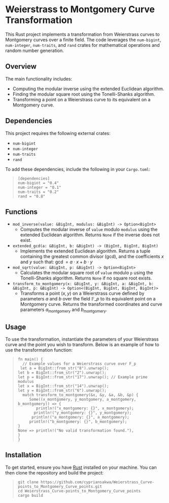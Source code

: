 # Weierstrass to Montgomery Curve Transformation

This Rust project implements a transformation from Weierstrass curves to Montgomery curves over a finite field. The code leverages the `num-bigint`, `num-integer`, `num-traits`, and `rand` crates for mathematical operations and random number generation.

## Overview

The main functionality includes:
- Computing the modular inverse using the extended Euclidean algorithm.
- Finding the modular square root using the Tonelli-Shanks algorithm.
- Transforming a point on a Weierstrass curve to its equivalent on a Montgomery curve.

## Dependencies

This project requires the following external crates:
- `num-bigint`
- `num-integer`
- `num-traits`
- `rand`

To add these dependencies, include the following in your `Cargo.toml`:

 >```
 >[dependencies]
 >num-bigint = "0.4"
 >num-integer = "0.1"
 >num-traits = "0.2"
 >rand = "0.8"
## Functions
- `mod_inverse(value: &BigInt, modulus: &BigInt) -> Option<BigInt>`
  - Computes the modular inverse of `value` modulo `modulus` using the extended Euclidean algorithm. Returns `None` if the inverse does not exist.
- `extended_gcd(a: &BigInt, b: &BigInt) -> (BigInt, BigInt, BigInt)`
  - Implements the extended Euclidean algorithm. Returns a tuple containing the greatest common divisor (gcd), and the coefficients $x$ and $y$ such that:
    $\gcd=a\cdot x+b\cdot y$
- `mod_sqrt(value: &BigInt, p: &BigInt) -> Option<BigInt>`
  - Calculates the modular square root of `value` modulo `p` using the Tonelli-Shanks algorithm. Returns `None` if no square root exists.
- `transform_to_montgomery(x: &BigInt, y: &BigInt, a: &BigInt, b: &BigInt, p: &BigInt) -> Option<(BigInt, BigInt, BigInt, BigInt)>`
  - Transforms a point $(x,y)$ on a Weierstrass curve defined by parameters $a$ and $b$ over the field $\mathbb{F}\_p$ to its equivalent point on a Montgomery curve. Returns the transformed coordinates and curve parameters 
$a_{\text{montgomery}}$ and $b_{\text{montgomery}}$.
## Usage
To use the transformation, instantiate the parameters of your Weierstrass curve and the point you wish to transform. Below is an example of how to use the transformation function:
>```
>fn main() {
>   // Example values for a Weierstrass curve over F_p
>  let a = BigInt::from_str("8").unwrap();
> let b = BigInt::from_str("2").unwrap();
>let p = BigInt::from_str("17").unwrap(); // Example prime modulus
>let x = BigInt::from_str("14").unwrap();
>let y = BigInt::from_str("6").unwrap();
>   match transform_to_montgomery(&x, &y, &a, &b, &p) {
>      Some((x_montgomery, y_montgomery, a_montgomery, b_montgomery)) => {
>         println!("x_montgomery: {}", x_montgomery);
>        println!("y_montgomery: {}", y_montgomery);
>       println!("a_montgomery: {}", a_montgomery);
>      println!("b_montgomery: {}", b_montgomery);
> }
>None => println!("No valid transformation found."),
>}
>}
## Installation

To get started, ensure you have [Rust](https://www.rust-lang.org/tools/install) installed on your machine. You can then clone the repository and build the project:

  >```
  > git clone https://github.com/cypriansakwa/Weierstrass_Curve-points_to_Montgomery_Curve_points.git
   >cd Weierstrass_Curve-points_to_Montgomery_Curve_points
   >cargo build
